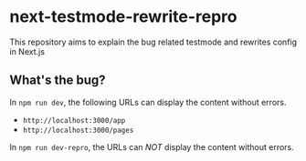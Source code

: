 next-testmode-rewrite-repro
============================================================

This repository aims to explain the bug related testmode and rewrites config in Next.js

What's the bug?
------------------------------------------------------------

In `npm run dev`, the following URLs can display the content without errors.

- `http://localhost:3000/app`
- `http://localhost:3000/pages`

In `npm run dev-repro`, the URLs can *NOT* display the content without errors.

